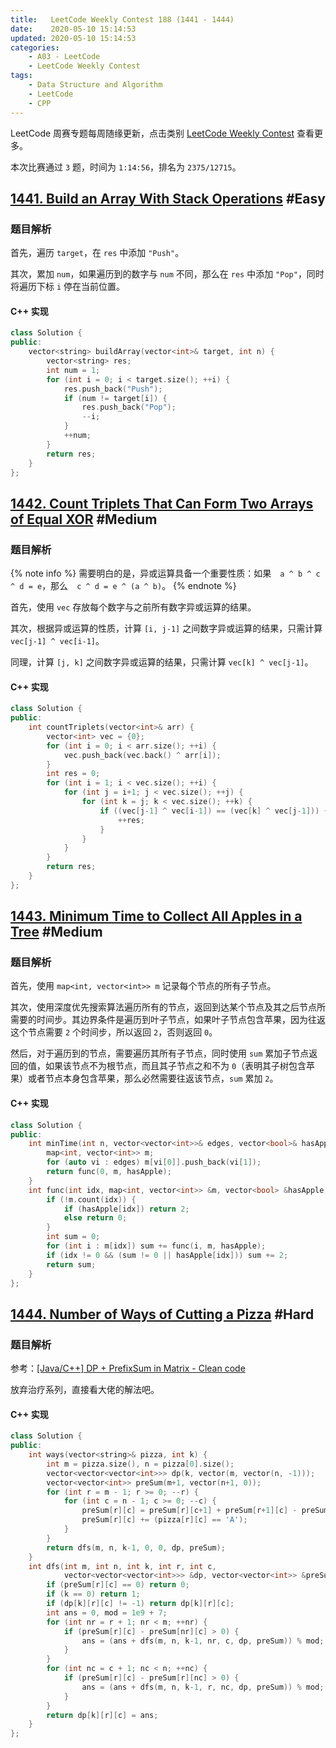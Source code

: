 ```yaml
---
title:   LeetCode Weekly Contest 188 (1441 - 1444)
date:    2020-05-10 15:14:53
updated: 2020-05-10 15:14:53
categories:
    - A03 - LeetCode
    - LeetCode Weekly Contest
tags:
    - Data Structure and Algorithm
    - LeetCode
    - CPP
---
```


LeetCode 周赛专题每周随缘更新，点击类别 [LeetCode Weekly Contest](/categories/LeetCode-Weekly-Contest/) 查看更多。

本次比赛通过 `3` 题，时间为 `1:14:56`，排名为 `2375/12715`。

<!-- more -->

## [1441. Build an Array With Stack Operations](https://leetcode.com/contest/weekly-contest-188/problems/build-an-array-with-stack-operations/) #Easy

### 题目解析

首先，遍历 `target`，在 `res` 中添加 `"Push"`。

其次，累加 `num`，如果遍历到的数字与 `num` 不同，那么在 `res` 中添加 `"Pop"`，同时将遍历下标 `i` 停在当前位置。

#### C++ 实现

```cpp
class Solution {
public:
    vector<string> buildArray(vector<int>& target, int n) {
        vector<string> res;
        int num = 1;
        for (int i = 0; i < target.size(); ++i) {
            res.push_back("Push");
            if (num != target[i]) {
                res.push_back("Pop");
                --i;
            }
            ++num;
        }
        return res;
    }
};
```

## [1442. Count Triplets That Can Form Two Arrays of Equal XOR](https://leetcode.com/contest/weekly-contest-188/problems/count-triplets-that-can-form-two-arrays-of-equal-xor) #Medium

### 题目解析

{% note info %}
需要明白的是，异或运算具备一个重要性质：如果　`a ^ b ^ c ^ d = e`，那么　`c ^ d = e ^ (a ^ b)`。
{% endnote %}

首先，使用 `vec` 存放每个数字与之前所有数字异或运算的结果。

其次，根据异或运算的性质，计算 `[i, j-1]` 之间数字异或运算的结果，只需计算 `vec[j-1] ^ vec[i-1]`。

同理，计算 `[j, k]` 之间数字异或运算的结果，只需计算 `vec[k] ^ vec[j-1]`。

#### C++ 实现

```cpp
class Solution {
public:
    int countTriplets(vector<int>& arr) {
        vector<int> vec = {0};
        for (int i = 0; i < arr.size(); ++i) {
            vec.push_back(vec.back() ^ arr[i]);
        }
        int res = 0;
        for (int i = 1; i < vec.size(); ++i) {
            for (int j = i+1; j < vec.size(); ++j) {
                for (int k = j; k < vec.size(); ++k) {
                    if ((vec[j-1] ^ vec[i-1]) == (vec[k] ^ vec[j-1])) {
                        ++res;
                    }
                }
            }
        }
        return res;
    }
};
```

## [1443. Minimum Time to Collect All Apples in a Tree](https://leetcode.com/contest/weekly-contest-188/problems/minimum-time-to-collect-all-apples-in-a-tree/) #Medium

### 题目解析

首先，使用 `map<int, vector<int>> m` 记录每个节点的所有子节点。

其次，使用深度优先搜索算法遍历所有的节点，返回到达某个节点及其之后节点所需要的时间步。其边界条件是遍历到叶子节点，如果叶子节点包含苹果，因为往返这个节点需要 `2` 个时间步，所以返回 `2`，否则返回 `0`。

然后，对于遍历到的节点，需要遍历其所有子节点，同时使用 `sum` 累加子节点返回的值，如果该节点不为根节点，而且其子节点之和不为 `0`（表明其子树包含苹果）或者节点本身包含苹果，那么必然需要往返该节点，`sum` 累加 `2`。

#### C++ 实现

```cpp
class Solution {
public:
    int minTime(int n, vector<vector<int>>& edges, vector<bool>& hasApple) {
        map<int, vector<int>> m;
        for (auto vi : edges) m[vi[0]].push_back(vi[1]);
        return func(0, m, hasApple);
    }
    int func(int idx, map<int, vector<int>> &m, vector<bool> &hasApple) {
        if (!m.count(idx)) {
            if (hasApple[idx]) return 2;
            else return 0;
        }
        int sum = 0;
        for (int i : m[idx]) sum += func(i, m, hasApple);
        if (idx != 0 && (sum != 0 || hasApple[idx])) sum += 2;
        return sum;
    }
};
```

## [1444. Number of Ways of Cutting a Pizza](https://leetcode.com/contest/weekly-contest-188/problems/number-of-ways-of-cutting-a-pizza/) #Hard

### 题目解析

参考：[[Java/C++] DP + PrefixSum in Matrix - Clean code](https://leetcode.com/problems/number-of-ways-of-cutting-a-pizza/discuss/623732/JavaC%2B%2B-DP-%2B-PrefixSum-in-Matrix-Clean-code)

放弃治疗系列，直接看大佬的解法吧。

#### C++ 实现

```cpp
class Solution {
public:
    int ways(vector<string>& pizza, int k) {
        int m = pizza.size(), n = pizza[0].size();
        vector<vector<vector<int>>> dp(k, vector(m, vector(n, -1)));
        vector<vector<int>> preSum(m+1, vector(n+1, 0));
        for (int r = m - 1; r >= 0; --r) {
            for (int c = n - 1; c >= 0; --c) {
                preSum[r][c] = preSum[r][c+1] + preSum[r+1][c] - preSum[r+1][c+1];
                preSum[r][c] += (pizza[r][c] == 'A');
            }
        }
        return dfs(m, n, k-1, 0, 0, dp, preSum);
    }
    int dfs(int m, int n, int k, int r, int c,
            vector<vector<vector<int>>> &dp, vector<vector<int>> &preSum) {
        if (preSum[r][c] == 0) return 0;
        if (k == 0) return 1;
        if (dp[k][r][c] != -1) return dp[k][r][c];
        int ans = 0, mod = 1e9 + 7;
        for (int nr = r + 1; nr < m; ++nr) {
            if (preSum[r][c] - preSum[nr][c] > 0) {
                ans = (ans + dfs(m, n, k-1, nr, c, dp, preSum)) % mod;
            }
        }
        for (int nc = c + 1; nc < n; ++nc) {
            if (preSum[r][c] - preSum[r][nc] > 0) {
                ans = (ans + dfs(m, n, k-1, r, nc, dp, preSum)) % mod;
            }
        }
        return dp[k][r][c] = ans;
    }
};
```
